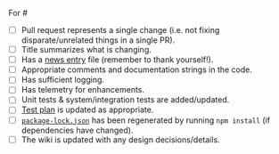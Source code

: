 For #

<!--
  If an item below does not apply to you, then go ahead and check it off as "done" and strikethrough the text, e.g.:
    - [x] ~Has unit tests & system/integration tests~
-->
- [ ] Pull request represents a single change (i.e. not fixing disparate/unrelated things in a single PR).
- [ ] Title summarizes what is changing.
- [ ] Has a [news entry](https://github.com/Microsoft/vscode-python/tree/master/news) file (remember to thank yourself!).
- [ ] Appropriate comments and documentation strings in the code.
- [ ] Has sufficient logging.
- [ ] Has telemetry for enhancements.
- [ ] Unit tests & system/integration tests are added/updated.
- [ ] [Test plan](https://github.com/Microsoft/vscode-python/blob/master/.github/test_plan.md) is updated as appropriate.
- [ ] [`package-lock.json`](https://github.com/Microsoft/vscode-python/blob/master/package-lock.json) has been regenerated by running `npm install` (if dependencies have changed).
- [ ] The wiki is updated with any design decisions/details.

